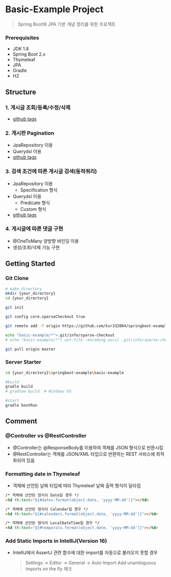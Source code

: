 Basic-Example Project
===================================
> Spring Boot와 JPA 기본 개념 정리를 위한 프로젝트 

### Prerequisites
- JDK 1.8
- Spring Boot 2.x
- Thymeleaf
- JPA
- Gradle
- H2

## Structure
### 1. 게시글 조회/등록/수정/삭제
- [github tags](https://github.com/ksr332004/springboot-example/releases/tag/basic-example-1)

### 2. 게시판 Pagination
- JpaRepository 이용  
- Querydsl 이용  
- [github tags](https://github.com/ksr332004/springboot-example/releases/tag/basic-example-2)

### 3. 검색 조건에 따른 게시글 검색(동적쿼리)
- JpaRepository 이용  
   - Specification 형식  
- Querydsl 이용  
   - Predicate 형식  
   - Custom 형식
- [github tags](https://github.com/ksr332004/springboot-example/releases/tag/basic-example-3)

### 4. 게시글에 따른 댓글 구현
- @OneToMany 양방향 바인딩 이용   
- 생성/조회/삭제 기능 구현   

## Getting Started
### Git Clone
~~~bash
# make directory
mkdir {your_directory}
cd {your_directory}

git init

git config core.sparseCheckout true

git remote add -f origin https://github.com/ksr332004/springboot-example.git

echo "basic-example/*">.git/info/sparse-checkout
# echo "basic-example/*"| out-file -encoding ascii .git/info/sparse-checkout  # Windows OS

git pull origin master
~~~

### Server Starter
~~~bash
cd {your_directory}\springboot-example\basic-example

#build
gradle build
# gradlew build  # Windows OS

#start
gradle bootRun
~~~

## Comment
### @Controller vs @RestController
- @Controller는 @ResponseBody를 이용하여 객체를 JSON 형식으로 반환시킴
- @RestController는 객체를 JSON/XML 타입으로 반환하는 REST 서비스에 최적화되어 있음

### Formatting date in Thymeleaf
- 객체에 선언된 날짜 타입에 따라 Thymeleaf 날짜 출력 형식이 달라짐
~~~html
/* 객체에 선언된 형식이 Date일 경우 */
<td th:text="${#dates.format(object.date, 'yyyy-MM-dd')}"></td>

/* 객체에 선언된 형식이 Calendar일 경우 */
<td th:text="${#calendars.format(object.date, 'yyyy-MM-dd')}"></td>

/* 객체에 선언된 형식이 LocalDateTime일 경우 */
<td th:text="${#temporals.format(object.date, 'yyyy-MM-dd')}"></td>
~~~

### Add Static Imports in IntelliJ(Version 16)
- IntelliJ에서 AssertJ 관련 함수에 대한 import를 자동으로 불러오지 못할 경우
   > Settings → Editor → General → Auto Import
   > Add unambiguous imports on the fly 체크
